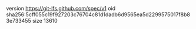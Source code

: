 version https://git-lfs.github.com/spec/v1
oid sha256:5cff055c19f927203c76704c81d1dadb6d9565ea5d2299575017f8b83e733455
size 13610
